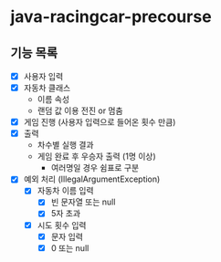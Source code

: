 # java-racingcar-precourse
## 기능 목록
- [x] 사용자 입력
- [x] 자동차 클래스
  - 이름 속성
  - 랜덤 값 이용 전진 or 멈춤
- [x] 게임 진행 (사용자 입력으로 들어온 횟수 만큼)
- [x] 출력
  - 차수별 실행 결과
  - 게임 완료 후 우승자 출력 (1명 이상)
    - 여러명일 경우 쉼표로 구분
- [x] 예외 처리 (IllegalArgumentException)
  - [x] 자동차 이름 입력
    - [x] 빈 문자열 또는 null
    - [x] 5자 초과
  - [x] 시도 횟수 입력
    - [x] 문자 입력
    - [x] 0 또는 null
